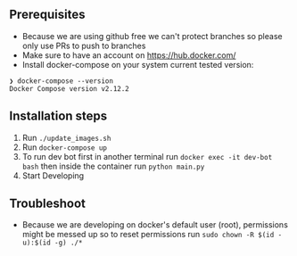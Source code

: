 ## Prerequisites
- Because we are using github free we can't protect branches so please only use PRs to push to branches
- Make sure to have an account on https://hub.docker.com/
- Install docker-compose on your system current tested version:
```
❯ docker-compose --version
Docker Compose version v2.12.2
```

## Installation steps
1. Run `./update_images.sh`
2. Run `docker-compose up`
3. To run dev bot first in another terminal run `docker exec -it dev-bot bash` then inside the container run `python main.py`
4. Start Developing

## Troubleshoot
- Because we are developing on docker's default user (root), permissions might be messed up so to reset permissions run `sudo chown -R $(id -u):$(id -g) ./*`
